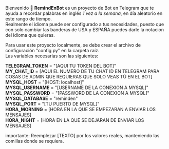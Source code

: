 Bienvenido 👋 <b>RemindEnBot</b> es un proyecto de Bot en Telegram que te ayuda a recordar palabras en inglés <i>1 vez a la semana</i>, en día aleatorio en este rango de tiempo. <br>
Realmente el idioma puede ser configurado a tus necesidades, puesto que con solo cambiar las banderas de USA y ESPAÑA puedes darle la notacion del idioma que quieras.<br>

Para usar este proyecto localmente, se debe crear el archivo de configuración "config.py" en la carpeta raíz. <br>
Las variables necesarias son las siguientes: <br>

<b>TELEGRAM_TOKEN</b> = "[AQUI TU TOKEN DEL BOT]"<br>
<b>MY_CHAT_ID</b> = [AQUI EL NUMERO DE TU CHAT ID EN TELEGRAM PARA COSAS DE ADMIN QUE REQUIERAS QUE SOLO VEAS TÚ EN EL BOT]<br>
<b>MYSQL_HOST</b> = "[HOST: localhost]"<br>
<b>MYSQL_USERNAME</b> = "[USERNAME DE LA CONEXION A MYSQL]"<br>
<b>MYSQL_PASSWORD</b> = "[PASSWORD DE LA CONEXION A MYSQL]"<br>
<b>MYSQL_DATABASE</b> = "reminden"<br>
<b>MYSQL_PORT</b> = "[TU PUERTO DE MYSQL]"<br>
<b>HORA_MORNING</b> = [HORA EN LA QUE SE EMPEZARAN A ENVIAR LOS MENSAJES]<br>
<b>HORA_NIGHT</b> = [HORA EN LA QUE SE DEJARAN DE ENVIAR LOS MENSAJES]<br>

importante: Reemplezar [TEXTO] por los valores reales, manteniendo las comillas donde se requiera.
